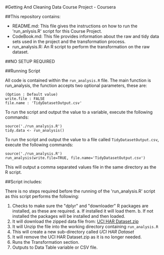 #Getting And Cleaning Data Course Project - Coursera


##This repository contains:

* README.md: This file gives the instructions on how to run the 'run_anlysis.R' script for this Course Project.
* CodeBook.md: This file provides information about the raw and tidy data sets used in the project and the transformation process.
* run_analysis.R: An R script to perform the transformation on the raw dataset.

##NO SETUP REQUIRED

##Running Script

All code is contained within the `run_analysis.R` file. The main function is run_analysis, the function
accepts two optional parameters, these are:

```
(Option : Default value)
write.file : FALSE  
file.name : 'TidyDatasetOutput.csv' 
```

To run the script and output the value to a variable, execute the following commands:

```
source('./run_analysis.R')
tidy.data <- run_analysis()
```

To run the script and output the value to a file called `TidyDatasetOutput.csv`, execute the following commands:

```
source('./run_analysis.R')
run_analysis(write.file=TRUE, file.name='TidyDatasetOutput.csv')
```

This will output a comma separated values file in the same directory as the R script.

##Script includes:

There is no steps required before the running of the 'run_analysis.R' script as this script performs the following:

1. Checks to make sure the "dplyr" and "downloader" R packages are installed, as these are required. 
a. If installed it will load them. 
b. If not installed the packages will be installed and then loaded.
2. It will download the zipped data file from: [UCI HAR Dataset.zip](https://d396qusza40orc.cloudfront.net/getdata%2Fprojectfiles%2FUCI%20HAR%20Dataset.zip)
3. It will Unzip the file into the working directory containing `run_analysis.R`
4. This will create a new sub-directory called _UCI HAR Dataset_
5. It will remove the UCI HAR Dataset.zip as it is no longer needed.
6. Runs the Transformation section.
7. Outputs to Data Table variable or CSV file.


